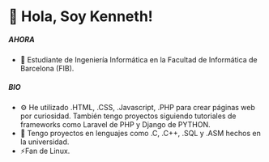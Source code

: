 # 👋 Hola, Soy Kenneth!

##### AHORA
- 🏫 Estudiante de Ingeniería Informática en la Facultad de Informática de Barcelona (FIB).

##### BIO
- ⚙️ He utilizado .HTML, .CSS, .Javascript, .PHP para crear páginas web por curiosidad. También tengo proyectos siguiendo tutoriales de frameworks como Laravel de PHP y Django de PYTHON.
- 📘 Tengo proyectos en lenguajes como .C, .C++, .SQL y .ASM hechos en la universidad.
- ⚡Fan de Linux. 
 
<!---
dj-leander/dj-leander is a ✨ special ✨ repository because its `README.md` (this file) appears on your GitHub profile.
You can click the Preview link to take a look at your changes.
--->
